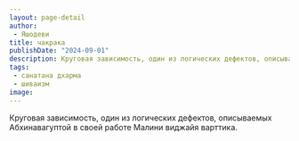 ```yaml
---
layout: page-detail
author:
 - Яшодеви
title: чакрака
publishDate: "2024-09-01"
description: Круговая зависимость, один из логических дефектов, описываемых Абхинавагуптой в своей работе Малини виджайя варттика.
tags:
 - санатана дхарма
 - шиваизм
image: 
---
```


Круговая зависимость, один из логических дефектов, описываемых Абхинавагуптой в своей работе Малини виджайя варттика.

